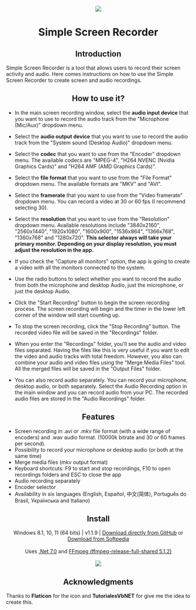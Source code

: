 <p align="center">
  <a href="https://postimg.cc/"><img src="https://i.postimg.cc/3NCTY9rx/screencapturelogo.png"></a>
</p>
<h1 align="center">Simple Screen Recorder</h1>


<h2 align="center">Introduction</h2>
<p align="left">
Simple Screen Recorder is a tool that allows users to record their screen activity and audio. Here comes instructions on how to use the Simple Screen Recorder to create screen and audio recordings.
</p>

<h2 align="center">How to use it?</h2>
<p align="center">

- In the main screen recording window, select the **audio input device** that you want to use to record the audio track from the "Microphone (Mic/Aux)" dropdown menu.<br>

- Select the **audio output device** that you want to use to record the audio track from the "System sound (Desktop Audio)" dropdown menu.<br>

- Select the **codec** that you want to use from the "Encoder" dropdown menu. The available codecs are "MPEG-4", "H264 NVENC (Nvidia Graphics Cards)" and "H264 AMF (AMD Graphics Cards)".<br>

- Select the **file format** that you want to use from the "File Format" dropdown menu. The available formats are "MKV" and "AVI".<br>

- Select the **framerate** that you want to use from the "Video framerate" dropdown menu. You can record a video at 30 or 60 fps (I recommend selecting 30).<br>

- Select the **resolution** that you want to use from the "Resolution" dropdown menu. Available resolutions include "3840x2160", "2560x1440", "1920x1080", "1600x900", "1536x864", "1366x768", "1360x768" and "1280x720". **This selector always will take your primary monitor. Depending on your display resolution, you must adjust the resolution in the app.**<br>

- If you check the "Capture all monitors" option, the app is going to create a video with all the monitors connected to the system.<br>

- Use the radio buttons to select whether you want to record the audio from both the microphone and desktop Audio, just the microphone, or just the desktop Audio.<br>

- Click the "Start Recording" button to begin the screen recording process. The screen recording will begin and the timer in the lower left corner of the window will start counting up.<br>

- To stop the screen recording, click the "Stop Recording" button. The recorded video file will be saved in the "Recordings" folder.<br>

- When you enter the "Recordings" folder, you'll see the audio and video files separated. Having the files like this is very useful if you want to edit the video and audio tracks with total freedom. However, you also can combine your audio and video files using the "Merge Media Files" tool. All the merged files will be saved in the "Output Files" folder.<br>

- You can also record audio separately. You can record your microphone, desktop audio, or both separately. 
Select the Audio Recording option in the main window and you can record audio from your PC. The recorded audio files are stored in the "Audio Recordings" folder.<br>
</p>

<h2 align="center">Features</h2>

- Screen recording in .avi or .mkv file format (with a wide range of encoders) and .wav audio format. (10000k bitrate and 30 or 60 frames per second).<br>
- Possibility to record your microphone or desktop audio (or both at the same time)<br>
- Merge media files (mkv output format)<br>
- Keyboard shortcuts: F9 to start and stop recordings, F10 to open recordings folders and ESC to close the app<br>
- Audio recording separately<br>
- Encoder selector<br>
- Availability in six languages (English, Español, 中文(简体), Português do Brasil, Українська and Italiano)

<h2 align="center">Install</h2>
<p align="center">
  Windows 8.1, 10, 11 (64 bits) | v1.1.9 | <a href="https://github.com/lextrack/Simple-Screen-Recorder/releases/download/1.1.9/Simple-Screen-Recorder-Release-Portable.zip">Download directly from GitHub</a> or <a href="https://www.softpedia.com/get/Multimedia/Video/Video-Recording/Simple-Screen-Recorder.shtml">Download from Softpedia</a><br><br>
  Uses <a href="https://dotnet.microsoft.com/en-us/download/dotnet/7.0">.Net 7.0</a> and <a href="https://www.gyan.dev/ffmpeg/builds/">FFmpeg (ffmpeg-release-full-shared 5.1.2)</a> <br><br>
  <a href="https://postimg.cc/"><img src="https://i.postimg.cc/QdRF2Fxj/recorder-1-1-9.png"></a>
</p>

<h2 align="center">Acknowledgments</h2>

Thanks to **Flaticon** for the icon and **TutorialesVbNET** for give me the idea to create this.
